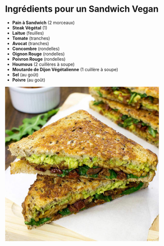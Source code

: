 # Ingrédients pour un Sandwich Vegan

- **Pain à Sandwich** (2 morceaux)
- **Steak Végétal** (1)
- **Laitue** (feuilles)
- **Tomate** (tranches)
- **Avocat** (tranches)
- **Concombre** (rondelles)
- **Oignon Rouge** (rondelles)
- **Poivron Rouge** (rondelles)
- **Houmous** (2 cuillères à soupe)
- **Moutarde de Dijon Végétalienne** (1 cuillère à soupe)
- **Sel** (au goût)
- **Poivre** (au goût)

![Sandwich Vegan](Vegan.jpg)
